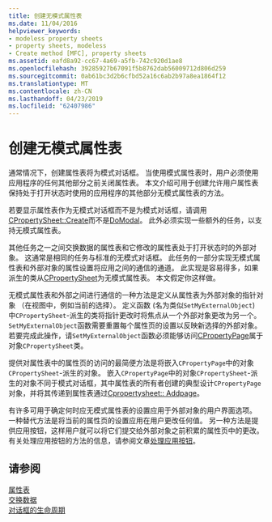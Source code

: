```yaml
---
title: 创建无模式属性表
ms.date: 11/04/2016
helpviewer_keywords:
- modeless property sheets
- property sheets, modeless
- Create method [MFC], property sheets
ms.assetid: eafd8a92-cc67-4a69-a5fb-742c920d1ae8
ms.openlocfilehash: 39285927b67091f5b8762dab56009712d806d259
ms.sourcegitcommit: 0ab61bc3d2b6cfbd52a16c6ab2b97a8ea1864f12
ms.translationtype: MT
ms.contentlocale: zh-CN
ms.lasthandoff: 04/23/2019
ms.locfileid: "62407986"
---
```

# <a name="creating-a-modeless-property-sheet"></a>创建无模式属性表

通常情况下，创建属性表将为模式对话框。 当使用模式属性表时，用户必须使用应用程序的任何其他部分之前关闭属性表。 本文介绍可用于创建允许用户属性表保持处于打开状态时使用的应用程序的其他部分无模式属性表的方法。

若要显示属性表作为无模式对话框而不是为模式对话框，请调用[CPropertySheet::Create](../mfc/reference/cpropertysheet-class.md#create)而不是[DoModal](../mfc/reference/cpropertysheet-class.md#domodal)。 此外必须实现一些额外的任务，以支持无模式属性表。

其他任务之一之间交换数据的属性表和它修改的属性表处于打开状态时的外部对象。 这通常是相同的任务与标准的无模式对话框。 此任务的一部分实现无模式属性表和外部对象的属性设置将应用之间的通信的通道。 此实现是容易得多，如果派生的类从[CPropertySheet](../mfc/reference/cpropertysheet-class.md)为无模式属性表。 本文假定你这样做。

无模式属性表和外部之间进行通信的一种方法是定义从属性表为外部对象的指针对象 （在视图中，例如当前的选择）。 定义函数 (名为类似`SetMyExternalObject`) 中`CPropertySheet`-派生的类将指针更改时将焦点从一个外部对象更改为另一个。 `SetMyExternalObject`函数需要重置每个属性页的设置以反映新选择的外部对象。 若要完成此操作，请`SetMyExternalObject`函数必须能够访问[CPropertyPage](../mfc/reference/cpropertypage-class.md)属于对象`CPropertySheet`类。

提供对属性表中的属性页的访问的最简便方法是将嵌入`CPropertyPage`中的对象`CPropertySheet`-派生的对象。 嵌入`CPropertyPage`中的对象`CPropertySheet`-派生的对象不同于模式对话框，其中属性表的所有者创建的典型设计`CPropertyPage`对象，并将其传递到属性表通过[Cpropertysheet:: Addpage](../mfc/reference/cpropertysheet-class.md#addpage)。

有许多可用于确定何时应无模式属性表的设置应用于外部对象的用户界面选项。 一种替代方法是将当前的属性页的设置应用在用户更改任何值。 另一种方法是提供应用按钮，这样用户就可以将它们提交给外部对象之前积累的属性页中的更改。 有关处理应用按钮的方法的信息，请参阅文章[处理应用按钮](../mfc/handling-the-apply-button.md)。

## <a name="see-also"></a>请参阅

[属性表](../mfc/property-sheets-mfc.md)<br/>
[交换数据](../mfc/exchanging-data.md)<br/>
[对话框的生命周期](../mfc/life-cycle-of-a-dialog-box.md)
